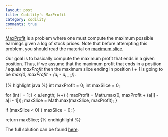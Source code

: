 ```yaml
---
layout: post
title: Codility's MaxProfit
category: codility
comments: true
---
```


[MaxProfit](https://codility.com/demo/take-sample-test/max_profit) is a problem where one must compute the maximum possible earnings given a log of stock prices. Note that before attempting this problem, you should read the material on [maximum slice](https://codility.com/media/train/7-MaxSlice.pdf).

Our goal is to basically compute the maximum profit that ends in a given position. Thus, if we assume that the maximum profit that ends in a position _i_ equals _maxProfit_ then the maximum slice ending in position _i + 1_ is going to be _max(0, maxProfit + (a<sub>i</sub> - a<sub>i - 1</sub>))_.

{% highlight java %}
int maxProfit = 0;
int maxSlice = 0;

for (int i = 1; i < a.length; i++) {
    maxProfit = Math.max(0, maxProfit + (a[i] - a[i - 1]));
    maxSlice = Math.max(maxSlice, maxProfit);
}

if (maxSlice < 0) {
    maxSlice = 0;
}

return maxSlice;
{% endhighlight %}

The full solution can be found [here](https://github.com/luisramalho/codility/blob/master/L07E1MaxProfit.java).
